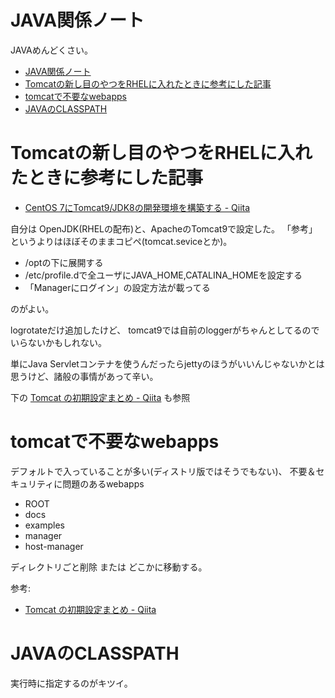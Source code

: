 # JAVA関係ノート

JAVAめんどくさい。

- [JAVA関係ノート](#java関係ノート)
- [Tomcatの新し目のやつをRHELに入れたときに参考にした記事](#tomcatの新し目のやつをrhelに入れたときに参考にした記事)
- [tomcatで不要なwebapps](#tomcatで不要なwebapps)
- [JAVAのCLASSPATH](#javaのclasspath)


# Tomcatの新し目のやつをRHELに入れたときに参考にした記事

* [CentOS 7にTomcat9/JDK8の開発環境を構築する - Qiita](https://qiita.com/mkyz08/items/97802acb6911f0173e7c)

自分は OpenJDK(RHELの配布)と、ApacheのTomcat9で設定した。
「参考」というよりはほぼそのままコピペ(tomcat.seviceとか)。

- /optの下に展開する
- /etc/profile.dで全ユーザにJAVA_HOME,CATALINA_HOMEを設定する
- 「Managerにログイン」の設定方法が載ってる

のがよい。

logrotateだけ追加したけど、
tomcat9では自前のloggerがちゃんとしてるので
いらないかもしれない。

単にJava Servletコンテナを使うんだったらjettyのほうがいいんじゃないかとは思うけど、諸般の事情があって辛い。

下の
[Tomcat の初期設定まとめ - Qiita](https://qiita.com/hidekatsu-izuno/items/ab604b6c764b5b5a86ed)
も参照

# tomcatで不要なwebapps

デフォルトで入っていることが多い(ディストリ版ではそうでもない)、
不要＆セキュリティに問題のあるwebapps

- ROOT
- docs
- examples
- manager
- host-manager

ディレクトリごと削除 または どこかに移動する。

参考:
- [Tomcat の初期設定まとめ - Qiita](https://qiita.com/hidekatsu-izuno/items/ab604b6c764b5b5a86ed)


# JAVAのCLASSPATH

実行時に指定するのがキツイ。

